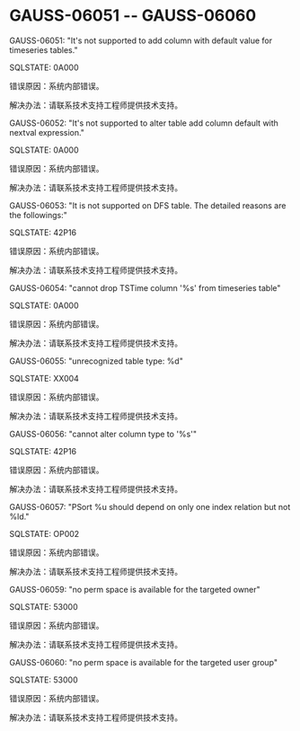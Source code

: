 # GAUSS-06051 -- GAUSS-06060

GAUSS-06051: "It's not supported to add column with default value for timeseries tables."

SQLSTATE: 0A000

错误原因：系统内部错误。

解决办法：请联系技术支持工程师提供技术支持。

GAUSS-06052: "It's not supported to alter table add column default with nextval expression."

SQLSTATE: 0A000

错误原因：系统内部错误。

解决办法：请联系技术支持工程师提供技术支持。

GAUSS-06053: "It is not supported on DFS table. The detailed reasons are the followings:"

SQLSTATE: 42P16

错误原因：系统内部错误。

解决办法：请联系技术支持工程师提供技术支持。

GAUSS-06054: "cannot drop TSTime column '%s' from timeseries table"

SQLSTATE: 0A000

错误原因：系统内部错误。

解决办法：请联系技术支持工程师提供技术支持。

GAUSS-06055: "unrecognized table type: %d"

SQLSTATE: XX004

错误原因：系统内部错误。

解决办法：请联系技术支持工程师提供技术支持。

GAUSS-06056: "cannot alter column type to '%s'"

SQLSTATE: 42P16

错误原因：系统内部错误。

解决办法：请联系技术支持工程师提供技术支持。

GAUSS-06057: "PSort %u should depend on only one index relation but not %ld."

SQLSTATE: OP002

错误原因：系统内部错误。

解决办法：请联系技术支持工程师提供技术支持。

GAUSS-06059: "no perm space is available for the targeted owner"

SQLSTATE: 53000

错误原因：系统内部错误。

解决办法：请联系技术支持工程师提供技术支持。

GAUSS-06060: "no perm space is available for the targeted user group"

SQLSTATE: 53000

错误原因：系统内部错误。

解决办法：请联系技术支持工程师提供技术支持。

